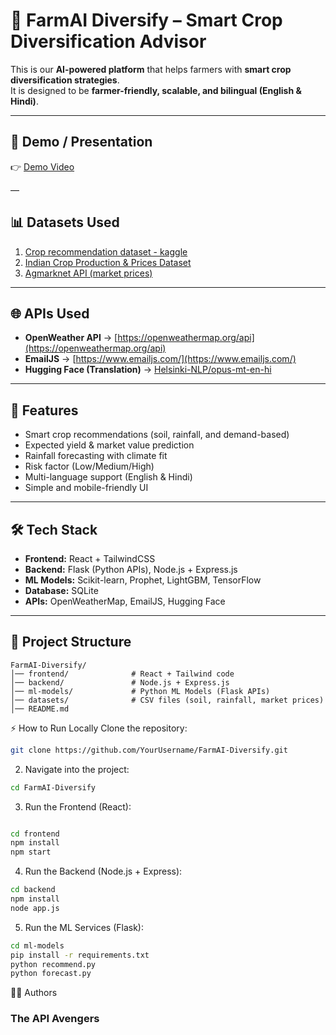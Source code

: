 
# 🌱 FarmAI Diversify – Smart Crop Diversification Advisor  

This is our **AI-powered platform** that helps farmers with **smart crop diversification strategies**.  
It is designed to be **farmer-friendly, scalable, and bilingual (English & Hindi)**.  

---

## 🔗 Demo / Presentation  
👉 [Demo Video](https://drive.google.com/file/d/1hDVCdpgQGv7_CIusTN8kHLwOAL9gM3WH/view?usp=drive_link)  

 
—
## 📊 Datasets Used  
1. [Crop recommendation dataset - kaggle](https://www.kaggle.com/datasets/atharvaingle/crop-recommendation-dataset)  
2. [Indian Crop Production & Prices Dataset](https://www.kaggle.com/search?q=Indian+Crop+Production+%26+Prices+date%3A90)  
3. [Agmarknet API (market prices)  ](https://www.kaggle.com/datasets/ishankat/daily-wholesale-commodity-prices-india-mandis)  
---

## 🌐 APIs Used  
- **OpenWeather API** → [https://openweathermap.org/api](https://openweathermap.org/api)  
- **EmailJS** → [https://www.emailjs.com/](https://www.emailjs.com/)  
- **Hugging Face (Translation)** → [Helsinki-NLP/opus-mt-en-hi](https://huggingface.co/Helsinki-NLP/opus-mt-en-hi)  

---


## 📌 Features  
- Smart crop recommendations (soil, rainfall, and demand-based)  
- Expected yield & market value prediction  
- Rainfall forecasting with climate fit  
- Risk factor (Low/Medium/High)  
- Multi-language support (English & Hindi)  
- Simple and mobile-friendly UI  

---

## 🛠️ Tech Stack  
- **Frontend:** React + TailwindCSS  
- **Backend:** Flask (Python APIs), Node.js + Express.js  
- **ML Models:** Scikit-learn, Prophet, LightGBM, TensorFlow  
- **Database:** SQLite  
- **APIs:** OpenWeatherMap, EmailJS, Hugging Face  

---


## 📂 Project Structure  
```plaintext
FarmAI-Diversify/
│── frontend/              # React + Tailwind code
│── backend/               # Node.js + Express.js
│── ml-models/             # Python ML Models (Flask APIs)
│── datasets/              # CSV files (soil, rainfall, market prices)
│── README.md

```

⚡ How to Run Locally
Clone the repository:
```bash
git clone https://github.com/YourUsername/FarmAI-Diversify.git
```
  2. Navigate into the project:
```bash
cd FarmAI-Diversify
```
3. Run the Frontend (React):
```bash

cd frontend
npm install
npm start
```
4. Run the Backend (Node.js + Express):
```bash
cd backend
npm install
node app.js
```

5. Run the ML Services (Flask):
```bash
cd ml-models
pip install -r requirements.txt
python recommend.py
python forecast.py
```
👨‍💻 Authors
###  The API Avengers
